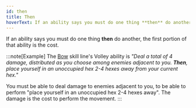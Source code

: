 ```yaml
---
id: then
title: Then
hoverText: If an ability says you must do one thing **then** do another, the first portion of that ability is the cost.
---
```


If an ability says you must do one thing **then** do another, the first portion of that ability is the cost.

:::note[Example]
The [Bow](/docs/adventurer/skill-lines/warrior/bow) skill line's Volley ability is _"Deal a total of 4 damage, distributed as you choose among enemies adjacent to you. **Then**, place yourself in an unoccupied hex 2-4 hexes away from your current hex."_

You must be able to deal damage to enemies adjacent to you, to be able to perform "place yourself in an unoccupied hex 2-4 hexes away". The damage is the cost to perform the movement.
:::
